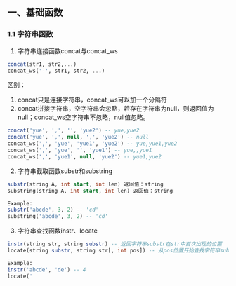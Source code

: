 ## 一、基础函数
### 1.1 字符串函数
1. 字符串连接函数concat与concat_ws
```sql
concat(str1, str2,...)
concat_ws('-', str1, str2, ...)
```
区别：
1. concat只是连接字符串，concat_ws可以加一个分隔符
2. concat拼接字符串，空字符串会忽略，若存在字符串为null，则返回值为null；concat_ws空字符串不忽略，null值忽略。
```sql
concat('yue', ',', '', 'yue2') -- yue,yue2
concat('yue', ',', null, ',', 'yue2') -- null
concat_ws(',', 'yue', 'yue1', 'yue2') -- yue,yue1,yue2
concat_ws(',', 'yue', '', 'yue1') -- yue,,yue1
concat_ws(',', 'yue1', null, 'yue2') -- yue1,yue2
```

2. 字符串截取函数substr和substring

```sql
substr(string A, int start, int len) 返回值：string
substring(string A, int start, int len) 返回值：string

Example:
substr('abcde', 3, 2) -- 'cd'
substring('abcde', 3, 2) -- 'cd'
```

3. 字符串查找函数instr、locate
```sql
instr(string str, string substr) -- 返回字符串substr在str中首次出现的位置
locate(string substr, string str[, int pos]) -- 从pos位置开始查找字符串substr在str中首次出现的位置

Example:
instr('abcde', 'de') -- 4
locate('
